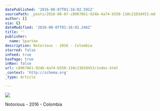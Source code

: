 ```yaml
---
datePublished: '2016-08-07T01:16:02.591Z'
sourcePath: _posts/2016-08-07-c8967861-924b-4a74-b550-110c2103d453.md
author: []
via: {}
dateModified: '2016-08-07T01:16:02.246Z'
title: ''
publisher:
  name: Spartan
description: Notorious - 2016 - Colombia
starred: false
inFeed: true
hasPage: true
inNav: false
url: c8967861-924b-4a74-b550-110c2103d453/index.html
_context: 'http://schema.org'
_type: Article

---
```

![](https://imgflo.herokuapp.com/graph/vahj1ThiexotieMo/d8b757497129f8c0f0411302fcf75bc2/croprotate.jpg?cropheight=1793&cropwidth=7087&degrees=0&input=https%3A%2F%2Fthe-grid-user-content.s3-us-west-2.amazonaws.com%2F119ec190-fbca-4043-8cc9-1e7f22228cc0.jpg&x=0&y=0)

Notorious - 2016 - Colombia